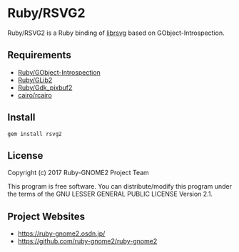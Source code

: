 # Ruby/RSVG2

Ruby/RSVG2 is a Ruby binding of [librsvg](https://developer.gnome.org/rsvg/) based on GObject-Introspection.

## Requirements

* [Ruby/GObject-Introspection](https://github.com/ruby-gnome2/ruby-gnome2)
* [Ruby/GLib2](https://github.com/ruby-gnome2/ruby-gnome2)
* [Ruby/Gdk_pixbuf2](https://github.com/ruby-gnome2/ruby-gnome2)
* [cairo/rcairo](http://cairographics.org/)

## Install

    gem install rsvg2

## License

Copyright (c) 2017 Ruby-GNOME2 Project Team

This program is free software. You can distribute/modify this program
under the terms of the GNU LESSER GENERAL PUBLIC LICENSE Version 2.1.

## Project Websites

*   https://ruby-gnome2.osdn.jp/
*   https://github.com/ruby-gnome2/ruby-gnome2
